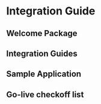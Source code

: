 # Integration Guide

## Welcome Package

## Integration Guides

## Sample Application

## Go-live checkoff list